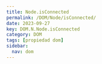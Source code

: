 ```yaml
---
title: Node.isConnected
permalink: /DOM/Node/isConnected/
date: 2023-09-27
key: DOM.N.Node.isConnected
category: DOM
tags: [propiedad dom]
sidebar:
  nav: dom
---
```

